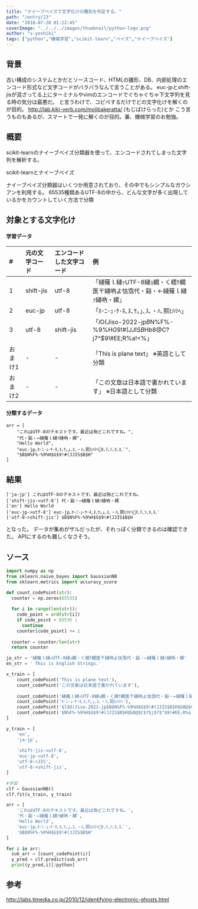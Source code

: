 ```yaml
---
title: "ナイーブベイズで文字化けの種別を判定する。"
path: "/entry/23"
date: "2018-07-28 01:22:45"
coverImage: "../../../images/thumbnail/python-logo.png"
author: "s-yoshiki"
tags: ["python","機械学習","scikit-learn","ベイズ","ナイーブベイズ"]
---
```


## 背景

古い構成のシステムとかだとソースコード、HTMLの雛形、DB、内部処理のエンコード形式など文字コードがバラバラなんて言うことがある。
euc-jpとshift-jisが混ざってる上にターミナルやvimのエンコードでぐちゃぐちゃ下文字列を見る時の気分は最悪だ。
と言うわけで、コピペするだけでどの文字化けを解くのが目的。
<a href="http://lab.kiki-verb.com/mojibakeratta/">http://lab.kiki-verb.com/mojibakeratta/</a> (もじばけらった)とか
こう言うものもあるが、スマートで一発に解くのが目的。兼、機械学習のお勉強。

## 概要

scikit-learnのナイーブベイズ分類器を使って、エンコードされてしまった文字列を解析する。

scikit-learnとナイーブベイズ

ナイーブベイズ分類器はいくつか用意されており、その中でもシンプルなガウシアンを利用する。
65535種類あるUTF-8の中から、どんな文字が多く出現しているかをカウントしていく方法で分類

## 対象とする文字化け

#### 学習データ

| \#      | 元の文字コード | エンコードした文字コード | 例                                                                          |
| :------ | :------------- | :----------------------- | :-------------------------------------------------------------------------- |
| 1       | shift-jis      | utf-8                    | 「縺薙ｌ縺ｯUTF-8縺ｮ繝・く繧ｹ繝医〒縺吶よ怙霑代・谿・←縺薙ｌ縺ｧ縺吶・縲」    |
| 2       | euc-jp         | utf-8                    | 「ﾎ･ﾆ･ｭ･ｹ･ﾈ､ﾇ､ｹ｡｣､ｽ､・ﾊ､熙ﾋﾊﾘﾍ」                                            |
| 3       | utf-8          | shift-jis                | 「$l$O(Jiso-2022-jp$B$N%F%-%9%H$G$9!#(JJIS$B$H$b8@$C$?$j$7$^$9!#EE;R%a!<%」 |
| おまけ1 | -              | -                        | 「This is plane text」 ※英語として分類                                      |
| おまけ2 | -              | -                        | 「この文章は日本語で書かれています」 ※日本語として分類                      |

#### 分類するデータ

```
arr = [
    "これはUTF-8のテキストです。最近は殆どこれですね。",
    "代・谿・←縺薙ｌ縺ｧ縺吶・縲",
    "Hello World",
    "euc-jp､ﾎ･ﾆ･ｭ･ｹ･ﾈ､ﾇ､ｹ｡｣､ｽ､・ﾊ､熙ﾋﾊﾘﾍﾀ､ﾃ､ｿ､ﾎ､ﾇ､ﾞ",
    "$B$N%F%-%9%H$G$9!#(JJIS$B$H"
]
```

## 結果

```
['ja-jp'] これはUTF-8のテキストです。最近は殆どこれですね。
['shift-jis->utf-8'] 代・谿・←縺薙ｌ縺ｧ縺吶・縲
['en'] Hello World
['euc-jp->utf-8'] euc-jp､ﾎ･ﾆ･ｭ･ｹ･ﾈ､ﾇ､ｹ｡｣､ｽ､・ﾊ､熙ﾋﾊﾘﾍﾀ､ﾃ､ｿ､ﾎ､ﾇ､ﾞ
['utf-8->shift-jis'] $B$N%F%-%9%H$G$9!#(JJIS$B$H
```

となった。
データが集めがザルだったが、それっぽく分類できるのは確認できた。
APIにするのも難しくなさそう。

## ソース

```py
import numpy as np
from sklearn.naive_bayes import GaussianNB
from sklearn.metrics import accuracy_score

def count_codePoint(str):
  counter = np.zeros(65535)
  
  for i in range(len(str)):
    code_point = ord(str[i])
    if code_point > 65535 :
      continue
    counter[code_point] += 1
   
  counter = counter/len(str)
  return counter

ja_str = '縺薙ｌ縺ｯUTF-8縺ｮ繝・く繧ｹ繝医〒縺吶よ怙霑代・谿・←縺薙ｌ縺ｧ縺吶・縲'
en_str = ' This is English Strings.'

x_train = [
    count_codePoint('This is plane text'),
    count_codePoint('この文章は日本語で書かれています'),
    
    count_codePoint('縺薙ｌ縺ｯUTF-8縺ｮ繝・く繧ｹ繝医〒縺吶よ怙霑代・谿・←縺薙ｌ縺ｧ縺吶・縲'), 
    count_codePoint('ﾎ･ﾆ･ｭ･ｹ･ﾈ､ﾇ､ｹ｡｣､ｽ､・ﾊ､熙ﾋﾊﾘﾍ'),
    count_codePoint('$l$O(Jiso-2022-jp$B$N%F%-%9%H$G$9!#(JJIS$B$H$b8@$C$?$j$7$^$9!#EE;R%a!<%'),
    count_codePoint('$N%F%-%9%H$G$9!#(JJIS$B$H$b8@$C$?$j$7$^$9!#EE;R%a!<')
]

y_train = [
    'en',
    'ja-jp',
    
    'shift-jis->utf-8',
    'euc-jp->utf-8',
    'utf-8->JIS',
    'utf-8->shift-jis',
]

#学習
clf = GaussianNB()
clf.fit(x_train, y_train)

arr = [
    'これはUTF-8のテキストです。最近は殆どこれですね。',
    '代・谿・←縺薙ｌ縺ｧ縺吶・縲',
    'Hello World',
    'euc-jp､ﾎ･ﾆ･ｭ･ｹ･ﾈ､ﾇ､ｹ｡｣､ｽ､・ﾊ､熙ﾋﾊﾘﾍﾀ､ﾃ､ｿ､ﾎ､ﾇ､ﾞ',
    '$B$N%F%-%9%H$G$9!#(JJIS$B$H'
]

for i in arr:
  sub_arr = [count_codePoint(i)]
  y_pred = clf.predict(sub_arr)
  print(y_pred,i)[/python]
```

## 参考

<a href="http://labs.timedia.co.jp/2010/12/identifying-electronic-ghosts.html">http://labs.timedia.co.jp/2010/12/identifying-electronic-ghosts.html</a>
